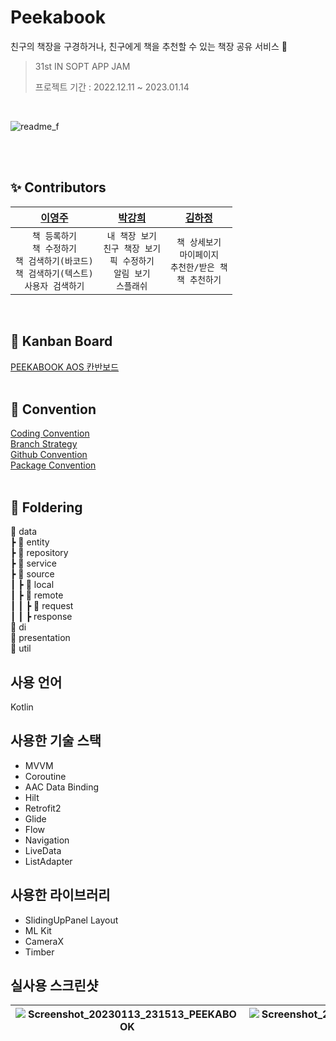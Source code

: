 # Peekabook 
친구의 책장을 구경하거나, 친구에게 책을 추천할 수 있는 책장 공유 서비스 📓

> 31st IN SOPT APP JAM <br>
>
> 프로젝트 기간 : 2022.12.11 ~ 2023.01.14
</br>

![readme_f](https://user-images.githubusercontent.com/91793891/210329951-b1222740-1e1e-4dcf-9cb9-7ed48f1c5a55.jpg)


<br/><br/>

## ✨ Contributors
| [이영주](https://github.com/2zerozu) | [박강희](https://github.com/stellar-halo) | [김하정](https://github.com/hajeong67) |
|:------:|:------:|:------:|
|`책 등록하기`<br/>`책 수정하기`<br/>`책 검색하기(바코드)`<br/>`책 검색하기(텍스트)`<br/>`사용자 검색하기`|`내 책장 보기`<br/>`친구 책장 보기`<br/>`픽 수정하기`<br/>`알림 보기`<br/>`스플래쉬`|`책 상세보기`<br/>`마이페이지`<br/>`추천한/받은 책`<br/>`책 추천하기`<br/>|

<br/>

## 📌 Kanban Board
[PEEKABOOK AOS 칸반보드](https://github.com/orgs/team-peekabook/projects/6)
<br/><br/>

## 💚 Convention
[Coding Convention](https://www.notion.so/1dc05cdcb3644bc680af2c1b38bcd37e?v=1a23c01f697a45068eb9b4652cf58b35)<br/>
[Branch Strategy](https://www.notion.so/Branch-9c3ff2280b764dac873c3549731cae79)<br/>
[Github Convention](https://www.notion.so/Github-Convention-de4d187fabd64c9f89dd9142c48680fc)<br/>
[Package Convention](https://www.notion.so/Package-Convention-1861e4d91b0348e894f26f3ce9733ef4)
<br/><br/>

## 📖 Foldering
📁 data<br/>
┣ 📁 entity<br/>
┣ 📁 repository<br/>
┣ 📁 service<br/>
┣ 📁 source<br/>
┃ ┣ 📁 local<br/>
┃ ┣ 📁 remote<br/>
┃ ┃ ┣ 📁 request<br/>
┃ ┃ ┣ response<br/>
📁 di<br/>
📁 presentation<br/>
📁 util

## 사용 언어
Kotlin


## 사용한 기술 스택
- MVVM
- Coroutine
- AAC Data Binding
- Hilt
- Retrofit2
- Glide
- Flow
- Navigation
- LiveData
- ListAdapter

## 사용한 라이브러리
- SlidingUpPanel Layout
- ML Kit
- CameraX
- Timber

## 실사용 스크린샷
|![Screenshot_20230113_231513_PEEKABOOK](https://user-images.githubusercontent.com/84129098/212345231-8033af45-346d-48a6-89cb-8adbb3c5788e.jpg)|![Screenshot_20230113_231526_PEEKABOOK](https://user-images.githubusercontent.com/84129098/212345338-f87c04a9-05f6-4d01-8c8b-a71769bef25d.jpg)|![Screenshot_20230113_231651_PEEKABOOK](https://user-images.githubusercontent.com/84129098/212345371-ee1355e8-6b74-4e93-9d80-9b8b08632710.jpg)|
|:------:|:------:|:------:|
